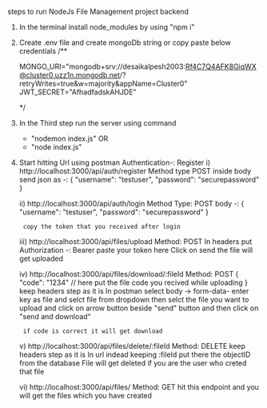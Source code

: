 steps to run NodeJs File Management project backend 

1) In the terminal install node_modules by using "npm i"
2) Create .env file and create mongoDb string or copy paste below credentials
   /**
   
   MONGO_URI="mongodb+srv://desaikalpesh2003:Rf4C7Q4AFK8GiqWX@cluster0.uzz1n.mongodb.net/?retryWrites=true&w=majority&appName=Cluster0"
   JWT_SECRET="AfhadfadskAHJDE"

    */
3) In the Third step run the server using command
   - "nodemon index.js" OR
   - "node index.js"

4) Start hitting Url using postman
   Authentication-:
   Register
   i) http://localhost:3000/api/auth/register
      Method type POST
      inside body send json as -:
      {
        "username": "testuser",
        "password": "securepassword"
      }
    
    ii) http://localhost:3000/api/auth/login
        Method Type: POST
        body -: 
        {
            "username": "testuser",
            "password": "securepassword"
        }

        copy the token that you received after login

    iii) http://localhost:3000/api/files/upload
        Method: POST
        In headers put Authorization -: Bearer paste your token here
        Click on send the file will get uploaded 

    iv) http://localhost:3000/api/files/download/:fileId
        Method: POST
        {
            "code": "1234" // here put the file code you recived while uploading
        }
        keep headers step as it is
        In postman select body -> form-data- enter key as file and selct file from dropdown then 
        selct the file you want to upload and click on arrow button beside "send" button
        and then click on "send and download"

        if code is correct it will get download

    v) http://localhost:3000/api/files/delete/:fileId
        Method: DELETE
        keep headers step as it is
        In url indead keeping :fileId put there the objectID from the database
        File will get deleted if you are the user who creted that file

    vi) http://localhost:3000/api/files/
        Method: GET
        hit this endpoint and you will get the files which you have created
